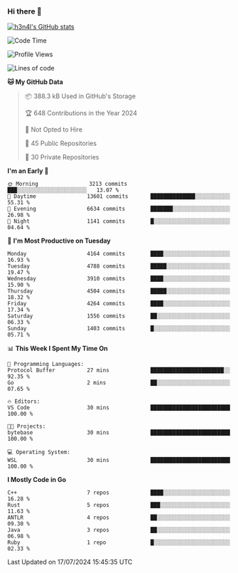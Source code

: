 ### Hi there 👋

[![h3n4l's GitHub stats](https://github-readme-stats.vercel.app/api?username=h3n4l&count_private=true&show_icons=true&theme=radical)](https://github.com/h3n4l/github-readme-stats)

<!--START_SECTION:waka-->
![Code Time](http://img.shields.io/badge/Code%20Time-1%2C883%20hrs%2011%20mins-blue)

![Profile Views](http://img.shields.io/badge/Profile%20Views-0-blue)

![Lines of code](https://img.shields.io/badge/From%20Hello%20World%20I%27ve%20Written-9.8%20million%20lines%20of%20code-blue)

**🐱 My GitHub Data** 

> 📦 388.3 kB Used in GitHub's Storage 
 > 
> 🏆 648 Contributions in the Year 2024
 > 
> 🚫 Not Opted to Hire
 > 
> 📜 45 Public Repositories 
 > 
> 🔑 30 Private Repositories 
 > 
**I'm an Early 🐤** 

```text
🌞 Morning                3213 commits        ███░░░░░░░░░░░░░░░░░░░░░░   13.07 % 
🌆 Daytime                13601 commits       ██████████████░░░░░░░░░░░   55.31 % 
🌃 Evening                6634 commits        ███████░░░░░░░░░░░░░░░░░░   26.98 % 
🌙 Night                  1141 commits        █░░░░░░░░░░░░░░░░░░░░░░░░   04.64 % 
```
📅 **I'm Most Productive on Tuesday** 

```text
Monday                   4164 commits        ████░░░░░░░░░░░░░░░░░░░░░   16.93 % 
Tuesday                  4788 commits        █████░░░░░░░░░░░░░░░░░░░░   19.47 % 
Wednesday                3910 commits        ████░░░░░░░░░░░░░░░░░░░░░   15.90 % 
Thursday                 4504 commits        █████░░░░░░░░░░░░░░░░░░░░   18.32 % 
Friday                   4264 commits        ████░░░░░░░░░░░░░░░░░░░░░   17.34 % 
Saturday                 1556 commits        ██░░░░░░░░░░░░░░░░░░░░░░░   06.33 % 
Sunday                   1403 commits        █░░░░░░░░░░░░░░░░░░░░░░░░   05.71 % 
```


📊 **This Week I Spent My Time On** 

```text
💬 Programming Languages: 
Protocol Buffer          27 mins             ███████████████████████░░   92.35 % 
Go                       2 mins              ██░░░░░░░░░░░░░░░░░░░░░░░   07.65 % 

🔥 Editors: 
VS Code                  30 mins             █████████████████████████   100.00 % 

🐱‍💻 Projects: 
bytebase                 30 mins             █████████████████████████   100.00 % 

💻 Operating System: 
WSL                      30 mins             █████████████████████████   100.00 % 
```

**I Mostly Code in Go** 

```text
C++                      7 repos             ████░░░░░░░░░░░░░░░░░░░░░   16.28 % 
Rust                     5 repos             ███░░░░░░░░░░░░░░░░░░░░░░   11.63 % 
ANTLR                    4 repos             ██░░░░░░░░░░░░░░░░░░░░░░░   09.30 % 
Java                     3 repos             ██░░░░░░░░░░░░░░░░░░░░░░░   06.98 % 
Ruby                     1 repo              █░░░░░░░░░░░░░░░░░░░░░░░░   02.33 % 
```




 Last Updated on 17/07/2024 15:45:35 UTC
<!--END_SECTION:waka-->

